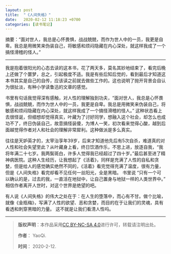 ```yaml
---
layout: post
title:  "《人间失格》"
date:   2020-02-12 11:18:23 +0700
categories: [读书笔记]
---
```


摘要：“面对世人，我总是心怀畏惧，战战兢兢，而作为世人中的一员，我更是自卑。我总是用微笑来伪装自己，将敏感和烦闷隐藏在内心深处，就这样我成了一个搞怪滑稽的怪人。”

------

我是抱着很阳光的心态去读的这本书，花了两天多，莫名其妙地结束了，看完后晚上还做了个噩梦，总之，引起极度不适。我是有些后知后觉的，看到最后才知道这本书其实是自己的自传，应该读之前就去做些工作的。这也说明了抛开背景会自认为很扯淡，有种小学读鲁迅的文章的感觉。

书里有句话我觉得深有感触，对人性的理解独到功夫，“面对世人，我总是心怀畏惧，战战兢兢，而作为世人中的一员，我更是自卑。我总是用微笑来伪装自己，将敏感和烦闷隐藏在内心深处，就这样我成了一个搞怪滑稽的怪人。” 这种状态看上去很怪诞，但细想却觉得真实，叶藏为了讨好同学，想融入这个社会，却怎么也成功不了，终日伪装自己，故意搞怪装傻，为博人一笑，初次看来觉得心酸，越到后面越觉得作者对人和社会的理解非常犀利。这种做派是多么真实。

往往是天妒英才的，太宰治享年39岁，后来才知道他先后有5次自杀，难道真的对人性和社会失望至此？从叶藏身上看，终日饮酒作乐，不思上进，放逐自我，“我将年满二十七岁。我两鬓斑白，许多人觉得我已经超过了四十岁。”最后甚至进了精神病医院。这种人生经历，让我想起了《活着》，同样是充满了人性的自私和贪婪，但是给人的感觉确实绝然不同的，《活着》看完觉得充满了温度，很有力量，但是《人间失格》看完却看不见任何一丝阳光，全是黑暗。 书里说 “只有一个可以确认的是，过去的我，一直活在地狱中，让自己置身与地狱一样的人类世界中。” 相信作者离开人世时，对这个世界是绝望的吧。

有人说《人间失格》的伟大之处在于：在人生的堕落中，而心有不甘。做个比喻，就像《金瓶梅》，写满了人性的欲望、恶和贪婪，而目的在于让我们的灵魂，具有看透和刺穿黑暗的力量。 这不就是让我们看清人性吗。

------

>**版权声明**：本作品采用<a rel="license" href="http://creativecommons.org/licenses/by-nc-sa/4.0/">[CC BY-NC-SA 4.0](https://creativecommons.org/licenses/by-nc-sa/4.0/)进行许可，转载请注明出处。 
>
>**作者**： YaoQi.
>
>**时间**： 2020-2-12.
